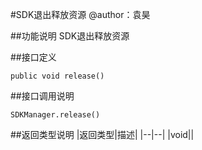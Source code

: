 #SDK退出释放资源
@author：袁昊

##功能说明
SDK退出释放资源

##接口定义
```
public void release()
```

##接口调用说明
```
SDKManager.release()
```

##返回类型说明
|返回类型|描述|
|--|--|
|void||
